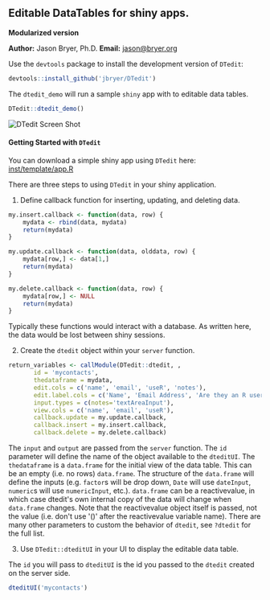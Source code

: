 ## Editable DataTables for shiny apps.

**Modularized version**

**Author:** Jason Bryer, Ph.D.
**Email:** jason@bryer.org

Use the `devtools` package to install the development version of `DTedit`:

```r
devtools::install_github('jbryer/DTedit')
```

The `dtedit_demo` will run a sample `shiny` app with to editable data tables.

```r
DTedit::dtedit_demo()
```

![DTedit Screen Shot](inst/screens/dtedit_books_edit.png)

#### Getting Started with `DTedit`

You can download a simple shiny app using `DTedit` here: [inst/template/app.R](inst/template/app.R)

There are three steps to using `DTedit` in your shiny application.

1. Define callback function for inserting, updating, and deleting data.

```r
my.insert.callback <- function(data, row) {
	mydata <- rbind(data, mydata)
	return(mydata)
}

my.update.callback <- function(data, olddata, row) {
	mydata[row,] <- data[1,]
	return(mydata)
}

my.delete.callback <- function(data, row) {
	mydata[row,] <- NULL
	return(mydata)
}
```

Typically these functions would interact with a database. As written here, the data would be lost between shiny sessions.

2. Create the `dtedit` object within your `server` function. 

```r
return_variables <- callModule(DTedit::dtedit, ,
	   id = 'mycontacts',
	   thedataframe = mydata,
	   edit.cols = c('name', 'email', 'useR', 'notes'),
	   edit.label.cols = c('Name', 'Email Address', 'Are they an R user?', 'Additional notes'),
	   input.types = c(notes='textAreaInput'),
	   view.cols = c('name', 'email', 'useR'),
	   callback.update = my.update.callback,
	   callback.insert = my.insert.callback,
	   callback.delete = my.delete.callback)
```

The `input` and `output` are passed from the `server` function. The `id` parameter will define the name of the object available to the `dteditUI`. The `thedataframe` is a `data.frame` for the initial view of the data table. This can be an empty (i.e. no rows) `data.frame`. The structure of the `data.frame` will define the inputs (e.g. `factor`s will be drop down, `Date` will use `dateInput`, `numeric`s will use `numericInput`, etc.). `data.frame` can be a reactivevalue, in which case dtedit's own internal copy of the data will change when `data.frame` changes. Note that the reactivevalue object itself is passed, not the value (i.e. don't use '()' after the reactivevalue variable name). There are many other parameters to custom the behavior of `dtedit`, see `?dtedit` for the full list.

3. Use `DTedit::dteditUI` in your UI to display the editable data table.

The `id` you will pass to `dteditUI` is the id you passed to the `dtedit` created on the server side.

```r
dteditUI('mycontacts')
```
